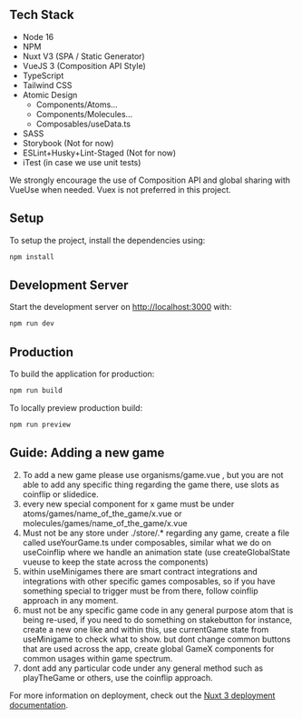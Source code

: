## Tech Stack

- Node 16
- NPM
- Nuxt V3 (SPA / Static Generator)
- VueJS 3 (Composition API Style)
- TypeScript
- Tailwind CSS
- Atomic Design
  - Components/Atoms…
  - Components/Molecules…
  - Composables/useData.ts
- SASS
- Storybook (Not for now)
- ESLint+Husky+Lint-Staged (Not for now)
- iTest (in case we use unit tests)

We strongly encourage the use of Composition API and global sharing with VueUse when needed. Vuex is not preferred in this project.

## Setup

To setup the project, install the dependencies using:

```bash
npm install
```

## Development Server

Start the development server on [http://localhost:3000](http://localhost:3000) with:

```bash
npm run dev
```

## Production

To build the application for production:

```bash
npm run build
```

To locally preview production build:

```bash
npm run preview
```

## Guide: Adding a new game

2. To add a new game please use organisms/game.vue , but you are not able to add any specific thing regarding the game there, use slots as coinflip or slidedice.
3. every new special component for x game must be under atoms/games/name_of_the_game/x.vue or molecules/games/name_of_the_game/x.vue
4. Must not be any store under ./store/.\* regarding any game, create a file called useYourGame.ts under composables, similar what we do on useCoinflip where we handle an animation state (use createGlobalState vueuse to keep the state across the components)
5. within useMinigames there are smart contract integrations and integrations with other specific games composables, so if you have something special to trigger must be from there, follow coinflip approach in any moment.
6. must not be any specific game code in any general purpose atom that is being re-used, if you need to do something on stakebutton for instance, create a new one like <GamePlay /> and within this, use currentGame state from useMinigame to check what to show. but dont change common buttons that are used across the app, create global GameX components for common usages within game spectrum.
7. dont add any particular code under any general method such as playTheGame or others, use the coinflip approach.

For more information on deployment, check out the [Nuxt 3 deployment documentation](https://v3.nuxtjs.org/guide/deploy/presets).
